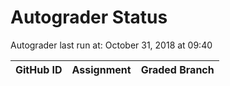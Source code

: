 # Autograder Status
Autograder last run at: October 31, 2018 at 09:40

| GitHub ID | Assignment | Graded Branch |
|-----------|------------|---------------|
